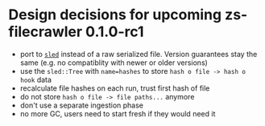 # Design decisions for upcoming zs-filecrawler 0.1.0-rc1

* port to [`sled`](https://github.com/spacejam/sled) instead
  of a raw serialized file. Version guarantees stay the same
  (e.g. no compatiblity with newer or older versions)
* use the `sled::Tree` with `name=hashes` to store `hash o file -> hash o hook` data
* recalculate file hashes on each run, trust first hash of file
* do not store `hash o file -> file paths...` anymore
* don't use a separate ingestion phase
* no more GC, users need to start fresh if they would need it
